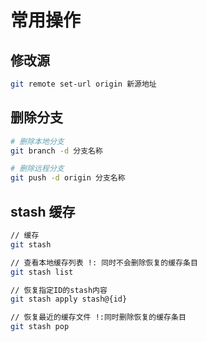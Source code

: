 # 常用操作

## 修改源

```sh
git remote set-url origin 新源地址
```

## 删除分支

```sh
# 删除本地分支
git branch -d 分支名称

# 删除远程分支
git push -d origin 分支名称
```

## stash 缓存

```sh
// 缓存
git stash

// 查看本地缓存列表 !: 同时不会删除恢复的缓存条目
git stash list

// 恢复指定ID的stash内容
git stash apply stash@{id}

// 恢复最近的缓存文件 !:同时删除恢复的缓存条目
git stash pop
```
